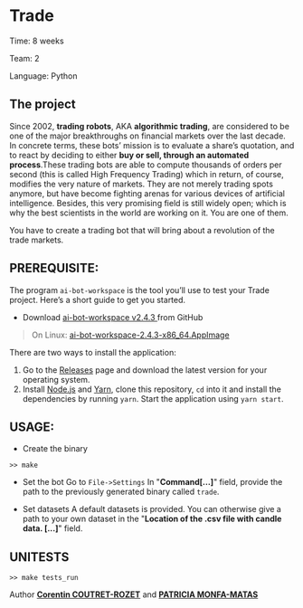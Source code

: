 Trade
===

Time:       8 weeks

Team:       2

Language:   Python


The project
----
Since 2002, **trading robots**, AKA **algorithmic trading**, are considered to be one of the major breakthroughs on financial markets over the last decade. In concrete terms, these bots’ mission is to evaluate a share’s quotation, and to react by deciding to either **buy or sell, through an automated process**.These trading bots are able to compute thousands of orders per second (this is called High Frequency Trading) which in return, of course, modifies the very nature of markets. They are not merely trading spots anymore, but have become fighting arenas for various devices of artificial intelligence.
Besides, this very promising field is still widely open; which is why the best scientists in the world are working on it. You are one of them. 

You have to create a trading bot that will bring about a revolution of the trade markets.


## PREREQUISITE:
The program `ai-bot-workspace` is the tool you’ll use to test your Trade project. Here’s a short guide to get you started.
* Download [ai-bot-workspace v2.4.3 ](https://github.com/jmerle/ai-bot-workspace/releases/tag/v2.4.3) from GitHub
> On Linux: [ai-bot-workspace-2.4.3-x86_64.AppImage](https://github.com/jmerle/ai-bot-workspace/releases/download/v2.4.3/ai-bot-workspace-2.4.3-x86_64.AppImage)

There are two ways to install the application:
1. Go to the [Releases](https://github.com/jmerle/ai-bot-workspace/releases) page and download the latest version for your operating system.
2. Install [Node.js](https://nodejs.org/en/) and [Yarn](https://yarnpkg.com/), clone this repository, `cd` into it and install the dependencies by running `yarn`. Start the application using `yarn start`.


## USAGE:

* Create the binary
```
>> make
```

* Set the bot
Go to `File->Settings`
In "**Command[...]**" field, provide the path to the previously generated binary called `trade`.

* Set datasets
A default datasets is provided. You can otherwise give a path to your own dataset in the
"**Location of the .csv file with candle data. [...]**" field.


## UNITESTS

```
>> make tests_run
```

Author [**Corentin COUTRET-ROZET**](https://github.com/sheiiva) and [**PATRICIA MONFA-MATAS**](https://github.com/patumm)
